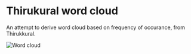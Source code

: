 # Thirukural word cloud

An attempt to derive word cloud based on frequency of occurance, from Thirukkural.


![Word cloud](https://user-images.githubusercontent.com/3168246/167797268-ef12431d-c1e4-438b-9507-a5e58051c57c.png)

